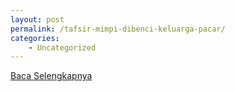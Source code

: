 ```yaml
---
layout: post
permalink: /tafsir-mimpi-dibenci-keluarga-pacar/
categories:
    - Uncategorized
---
```


[Baca Selengkapnya](/06)